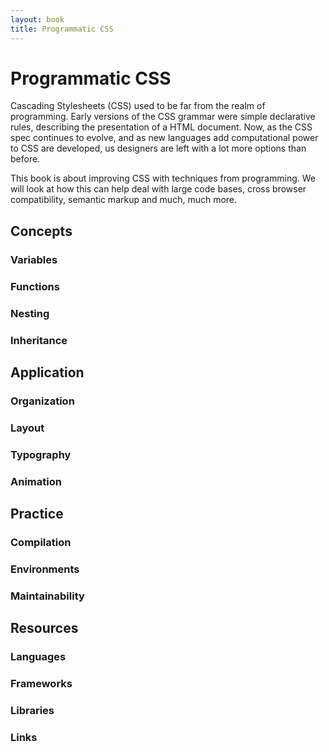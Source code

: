 ```yaml
---
layout: book
title: Programmatic CSS
---
```


# Programmatic CSS

Cascading Stylesheets (CSS) used to be far from the realm of programming. Early versions of the CSS grammar were simple declarative rules, describing the presentation of a HTML document. Now, as the CSS spec continues to evolve, and as new languages add computational power to CSS are developed, us designers are left with a lot more options than before. 

This book is about improving CSS with techniques from programming. We will look at how this can help deal with large code bases, cross browser compatibility, semantic markup and much, much more.

<div id="contents"></div>

## Concepts

### Variables

### Functions

### Nesting

### Inheritance


## Application

### Organization

### Layout

### Typography

### Animation


## Practice

### Compilation

### Environments

### Maintainability



## Resources

### Languages

### Frameworks

### Libraries

### Links